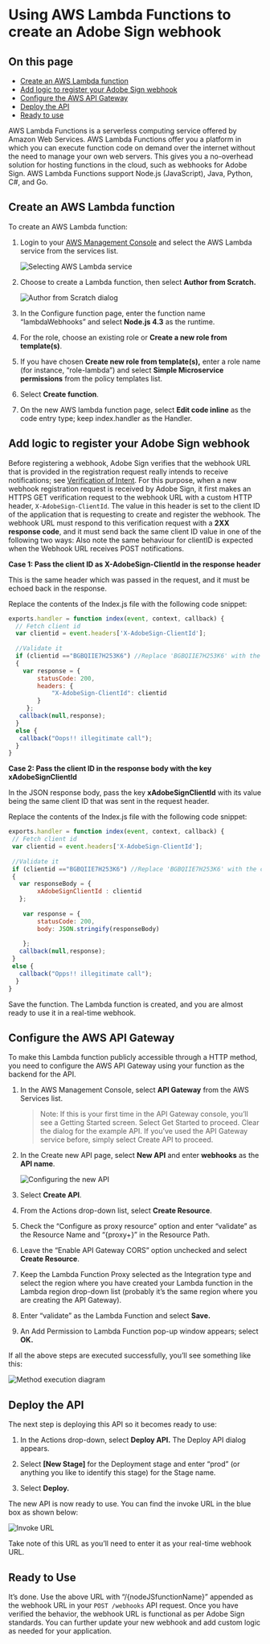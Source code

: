 # Using AWS Lambda Functions to create an Adobe Sign webhook

## On this page

- [Create an AWS Lambda function](#createanawslambdafunction)
- [Add logic to register your Adobe Sign webhook](#addlogictoregisteryouradobesignwebhook)
- [Configure the AWS API Gateway](#configuretheawsapigateway)
- [Deploy the API](#deploytheapi)
- [Ready to use](#readytouse)

AWS Lambda Functions is a serverless computing service offered by Amazon Web Services. AWS Lambda Functions offer you a platform in which you can execute function code on demand over the internet without the need to manage your own web servers. This gives you a no-overhead solution for hosting functions in the cloud, such as webhooks for Adobe Sign. AWS Lambda Functions support Node.js (JavaScript), Java, Python, C\#, and Go.

## Create an AWS Lambda function

To create an AWS Lambda function:

1.  Login to your [AWS Management Console](https://aws.amazon.com/console/) and select the AWS Lambda service from the services list.

    ![Selecting AWS Lambda service](../img/sign_webhooks_aws_1.png)

2.  Choose to create a Lambda function, then select **Author from Scratch.**

    ![Author from Scratch dialog](../img/sign_webhooks_aws_2.png)

3.  In the Configure function page, enter the function name “lambdaWebhooks” and select **Node.js 4.3** as the runtime.

4.  For the role, choose an existing role or **Create a new role from template(s)**.

5.  If you have chosen **Create new role from template(s),** enter a role name (for instance, “role-lambda”) and select **Simple Microservice permissions** from the policy templates list.

6.  Select **Create function**.

7.  On the new AWS lambda function page, select **Edit code inline** as the code entry type; keep index.handler as the Handler.

## Add logic to register your Adobe Sign webhook

Before registering a webhook, Adobe Sign verifies that the webhook URL that is provided in the registration request really intends to receive notifications; see [Verification of Intent](../webhooks.md#verificationofintentofthewebhookurl). For this purpose, when a new webhook registration request is received by Adobe Sign, it first makes an HTTPS GET verification request to the webhook URL with a custom HTTP header, `X-AdobeSign-ClientId`. The value in this header is set to the client ID of the application that is requesting to create and register the webhook. The webhook URL must respond to this verification request with a **2XX response code**, and it must send back the same client ID value in one of the following two ways: Also note the same behaviour for clientID is expected when the Webhook URL receives POST notifications.

**Case 1: Pass the client ID as X-AdobeSign-ClientId in the response header**

This is the same header which was passed in the request, and it must be echoed back in the response.

Replace the contents of the Index.js file with the following code snippet:

```javascript
exports.handler = function index(event, context, callback) {
  // Fetch client id
  var clientid = event.headers['X-AdobeSign-ClientId'];
  
  //Validate it
  if (clientid =="BGBQIIE7H253K6") //Replace 'BGBQIIE7H253K6' with the client id of the application using which the webhook is created
  {
    var response = {
        statusCode: 200,
        headers: {
            "X-AdobeSign-ClientId": clientid
        }
     };
   callback(null,response);
  }
  else {
   callback("Oops!! illegitimate call");
  }
}
```

**Case 2: Pass the client ID in the response body with the key xAdobeSignClientId**

In the JSON response body, pass the key **xAdobeSignClientId** with its value being the same client ID that was sent in the request header.

Replace the contents of the Index.js file with the following code snippet:

```javascript
exports.handler = function index(event, context, callback) {
 // Fetch client id
 var clientid = event.headers['X-AdobeSign-ClientId'];
   
 //Validate it
 if (clientid =="BGBQIIE7H253K6") //Replace 'BGBQIIE7H253K6' with the client id of the application using which the webhook is created
 {
   var responseBody = {
        xAdobeSignClientId : clientid
   };
      
    var response = {
        statusCode: 200,
        body: JSON.stringify(responseBody)
          
    };
   callback(null,response);
 }
 else {
   callback("Opps!! illegitimate call");
  }
}
```

Save the function. The Lambda function is created, and you are almost ready to use it in a real-time webhook.

## Configure the AWS API Gateway

To make this Lambda function publicly accessible through a HTTP method, you need to configure the AWS API Gateway using your function as the backend for the API.

1.  In the AWS Management Console, select **API Gateway** from the AWS Services list.

    >   Note: If this is your first time in the API Gateway console, you’ll see a Getting Started screen. Select Get Started to proceed. Clear the dialog for the example API. If you’ve used the API Gateway service before, simply select Create API to proceed.

2.  In the Create new API page, select **New API** and enter **webhooks** as the **API name**.

    ![Configuring the new API](../img/sign_webhooks_aws_3.png)

3.  Select **Create API**.

4.  From the Actions drop-down list, select **Create Resource**.

5.  Check the “Configure as proxy resource” option and enter “validate” as the Resource Name and “{proxy+}” in the Resource Path.

6.  Leave the “Enable API Gateway CORS” option unchecked and select **Create Resource**.

7.  Keep the Lambda Function Proxy selected as the Integration type and select the region where you have created your Lambda function in the Lambda region drop-down list (probably it’s the same region where you are creating the API Gateway).

8.  Enter “validate” as the Lambda Function and select **Save.**

9.  An Add Permission to Lambda Function pop-up window appears; select **OK.**

If all the above steps are executed successfully, you’ll see something like this:

![Method execution diagram](../img/sign_webhooks_aws_4.png)

## Deploy the API

The next step is deploying this API so it becomes ready to use:

1.  In the Actions drop-down, select **Deploy API.** The Deploy API dialog appears.

2.  Select **[New Stage]** for the Deployment stage and enter “prod” (or anything you like to identify this stage) for the Stage name.

3.  Select **Deploy.**

The new API is now ready to use. You can find the invoke URL in the blue box as shown below:

![Invoke URL](../img/sign_webhooks_aws_5.png)

Take note of this URL as you’ll need to enter it as your real-time webhook URL.

## Ready to Use

It’s done. Use the above URL with “/{nodeJSfunctionName}” appended as the webhook URL in your `POST /webhooks` API request. Once you have verified the behavior, the webhook URL is functional as per Adobe Sign standards. You can further update your new webhook and add custom logic as needed for your application.
